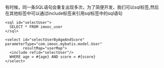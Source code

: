 有时候，同一条SQL语句会重复出现多次，为了简便开发，我们可以sql标签,然后在其他标签中可以通过include标签来引用sql标签中的sql语句 
```
<sql id="selectUser">
  SELECT * FROM imooc_user
</sql>

<select id="selectUserByAgeAndScore" parameterType="com.imooc.mybatis.model.User"
        resultMap="userMap">
  <include refid="selectUser"/>
  WHERE age = #{age} AND score = #{score}
</select>
```